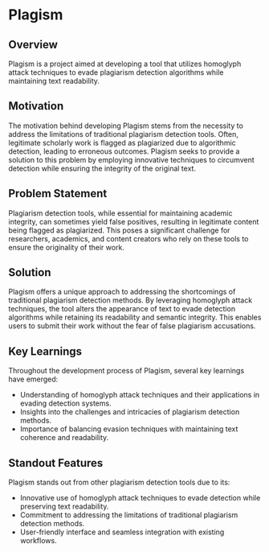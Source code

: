 # Plagism

## Overview
Plagism is a project aimed at developing a tool that utilizes homoglyph attack techniques to evade plagiarism detection algorithms while maintaining text readability.

## Motivation
The motivation behind developing Plagism stems from the necessity to address the limitations of traditional plagiarism detection tools. Often, legitimate scholarly work is flagged as plagiarized due to algorithmic detection, leading to erroneous outcomes. Plagism seeks to provide a solution to this problem by employing innovative techniques to circumvent detection while ensuring the integrity of the original text.

## Problem Statement
Plagiarism detection tools, while essential for maintaining academic integrity, can sometimes yield false positives, resulting in legitimate content being flagged as plagiarized. This poses a significant challenge for researchers, academics, and content creators who rely on these tools to ensure the originality of their work.

## Solution
Plagism offers a unique approach to addressing the shortcomings of traditional plagiarism detection methods. By leveraging homoglyph attack techniques, the tool alters the appearance of text to evade detection algorithms while retaining its readability and semantic integrity. This enables users to submit their work without the fear of false plagiarism accusations.

## Key Learnings
Throughout the development process of Plagism, several key learnings have emerged:
- Understanding of homoglyph attack techniques and their applications in evading detection systems.
- Insights into the challenges and intricacies of plagiarism detection methods.
- Importance of balancing evasion techniques with maintaining text coherence and readability.

## Standout Features
Plagism stands out from other plagiarism detection tools due to its:
- Innovative use of homoglyph attack techniques to evade detection while preserving text readability.
- Commitment to addressing the limitations of traditional plagiarism detection methods.
- User-friendly interface and seamless integration with existing workflows.
